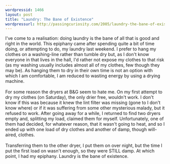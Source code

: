 ```yaml
---
wordpressid: 1466
layout: post
title: "Laundry: The Bane of Existence"
wordpressurl: http://passingcuriosity.com/2005/laundry-the-bane-of-existence/
---
```

I've come to a realisation: doing laundry is the bane of all that is good and right in the world. This epiphany came after spending quite a bit of time doing, or attempting to do, my laundry last weekend. I prefer to hang my clothes on a washing-line rather than tumble dry but, as I don't know everyone in that lives in the hall, I'd rather not expose my clothes to that risk (as my washing usually includes almost all of my clothes, few though they may be). As hanging them to dry in their own time is not an option with which I am comfortable, I am reduced to wasting energy by using a drying machine.<br /><br />For some reason the dryers at B&G seem to hate me. On my first attempt to dry my clothes (on Saturday), the only drier free, wouldn't work. I don't know if this was because it knew the lint filter was missing (gone to I don't know where) or if it was suffering from some other mysterious malady, but it refused to work. After going away for a while, I returned to find two dryers empty and, splitting my load, claimed them for myself. Unfortunately, one of them had decided, for whatever reason, that it wasn't going to heat, and so I ended up with one load of dry clothes and another of damp, though will-aired, clothes.<br /><br />Transferring them to the other dryer, I put them on over night, but the time I put the first load on wasn't enough, so they were STILL damp. At which point, I had my epiphany. Laundry is the bane of existence.

